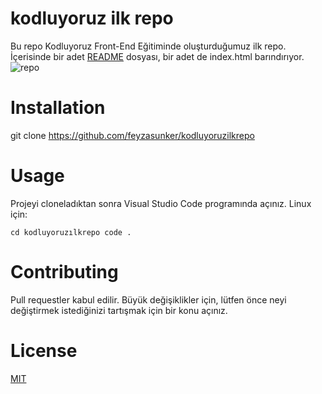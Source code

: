 # kodluyoruz ilk repo 
Bu repo Kodluyoruz Front-End Eğitiminde oluşturduğumuz ilk repo. İçerisinde bir adet [README](kodluyoruz.org) dosyası, bir adet de index.html barındırıyor.
![repo]("C:\Users\USER\Desktop\repo1.jpg")
# Installation
 git clone https://github.com/feyzasunker/kodluyoruzilkrepo
# Usage
 Projeyi cloneladıktan sonra Visual Studio Code programında açınız.
 Linux için: 

`cd kodluyoruzılkrepo
code .`

# Contributing
 Pull requestler kabul edilir. Büyük değişiklikler için, lütfen önce neyi değiştirmek istediğinizi tartışmak için bir konu açınız.
# License
[MIT](https://choosealicense.com/licenses/mit/v)
